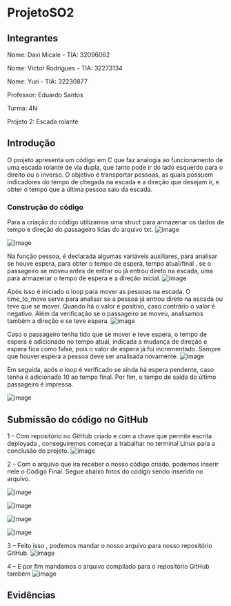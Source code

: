 # ProjetoSO2

## Integrantes

Nome: Davi Micale - TIA: 32096062

Nome: Victor Rodrigues - TIA: 32273134

Nome: Yuri - TIA: 32230877

Professor: Eduardo Santos

Turma: 4N

Projeto 2: Escada rolante

## Introdução

O projeto apresenta um código em C que faz analogia ao funcionamento de uma escada rolante de via dupla, que tanto pode ir do lado esquerdo para o direito ou o inverso. O objetivo é  transportar pessoas, as quais possuem indicadores do tempo de chegada na escada e a direção que desejam ir, e obter o tempo que a última pessoa saiu da escada.

### Construção do código

Para a criação do código utilizamos uma struct para armazenar os dados de tempo e direção do passageiro lidas do arquivo txt.
 ![image](https://github.com/VictorMack/ProjetoSO2/assets/62074503/dfb1d561-ef1c-4d16-b9b4-4421e5fbd415)

![image](https://github.com/VictorMack/ProjetoSO2/assets/62074503/d5863698-8fd0-4ae0-9d27-18b7a52bdaa6)

Na função pessoa, é declarada algumas variáveis auxiliares, para analisar se houve espera, para obter o tempo de espera, tempo atual/final , se o passageiro se moveu antes de entrar ou já entrou direto na escada, uma para armazenar o tempo de espera e a direção inicial.
![image](https://github.com/VictorMack/ProjetoSO2/assets/62074503/11d894c0-c577-483c-ad89-e8730fb74f35)

Após isso é iniciado o loop para mover as pessoas na escada. O time_to_move serve para analisar se a pessoa já entrou direto na escada ou teve que se mover. Quando há o valor é positivo, caso contrário o valor é negativo. Além da verificação se o passageiro se moveu, analisamos também a direção e se teve espera.
![image](https://github.com/VictorMack/ProjetoSO2/assets/62074503/49e176f1-f9cb-4177-bdee-b24b371d97fc)

Caso o passageiro tenha tido que se mover e teve espera, o tempo de espera é adicionado no tempo atual, indicada a mudança de direção e espera fica como false, pois o valor de espera já foi incrementado. Sempre que houver espera a pessoa deve ser analisada novamente.
![image](https://github.com/VictorMack/ProjetoSO2/assets/62074503/9863787c-5ddf-4c88-93d4-052b1af4c9a8)

Em seguida, após o loop é verificado se ainda há espera pendente, caso tenha é adicionado 10 ao tempo final. Por fim, o tempo de saída do último passageiro é impressa.

![image](https://github.com/VictorMack/ProjetoSO2/assets/62074503/a07b2c53-3780-419f-b891-4121d2595b8f)

## Submissão do código no GitHub

1 – Com repositório no GitHub criado e com a chave que permite escrita deployada , conseguiremos começar a trabalhar no terminal Linux para a conclusão do projeto.
![image](https://github.com/VictorMack/ProjetoSO2/assets/62074503/817adde4-7ee8-4205-8ccf-48093b599d1c)

2 – Com o arquivo que ira receber o nosso código criado, podemos inserir nele o Código Final. Segue abaixo fotos do código sendo inserido no arquivo.

![image](https://github.com/VictorMack/ProjetoSO2/assets/62074503/97a1573b-0bcd-45f2-8325-9ae62f82f4fb)

![image](https://github.com/VictorMack/ProjetoSO2/assets/62074503/17ebd040-e890-406e-96a5-6d43c5709a08)

![image](https://github.com/VictorMack/ProjetoSO2/assets/62074503/2430c859-63f1-4eb1-ad6f-ff4e88fd219d)

![image](https://github.com/VictorMack/ProjetoSO2/assets/62074503/3295508f-ad1c-4587-b6b0-1d9b5599a97a)

3 – Feito isso , podemos mandar o nosso arquivo para nosso repositório GitHub.
![image](https://github.com/VictorMack/ProjetoSO2/assets/62074503/1e36c55a-fc87-4d65-97eb-dd67b7a843c7)

4 – E por fim mandamos o arquivo compilado para o repositório GitHub também
![image](https://github.com/VictorMack/ProjetoSO2/assets/62074503/adb97d45-eae1-40fc-8a80-2bbdb1a371b4)

## Evidências

